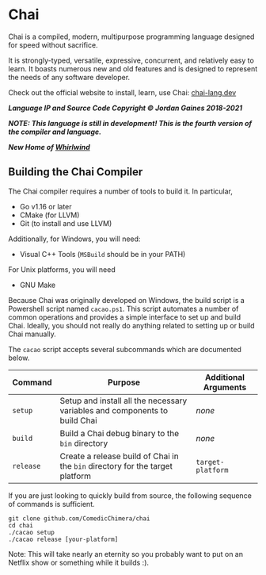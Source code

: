 # Chai

Chai is a compiled, modern, multipurpose programming language designed for speed
without sacrifice.

It is strongly-typed, versatile, expressive, concurrent, and relatively easy to
learn. It boasts numerous new and old features and is designed to represent the
needs of any software developer.

Check out the official website to install, learn, use Chai: [chai-lang.dev](TODO)

***Language IP and Source Code Copyright &copy; Jordan Gaines 2018-2021***

***NOTE: This language is still in development! This is the fourth version of the compiler and language.***

***New Home of [Whirlwind](https://github.com/ComedicChimera/whirlwind)***

## Building the Chai Compiler

The Chai compiler requires a number of tools to build it.  In particular,

- Go v1.16 or later
- CMake (for LLVM)
- Git (to install and use LLVM)

Additionally, for Windows, you will need:

- Visual C++ Tools (`MSBuild` should be in your PATH)

For Unix platforms, you will need

- GNU Make

Because Chai was originally developed on Windows, the build script is a
Powershell script named `cacao.ps1`.  This script automates a number of common
operations and provides a simple interface to set up and build Chai.  Ideally,
you should not really do anything related to setting up or build Chai manually.

The `cacao` script accepts several subcommands which are documented below.

| Command | Purpose | Additional Arguments |
| ------- | ------- | -------------------- |
| `setup` | Setup and install all the necessary variables and components to build Chai | *none* |
| `build` | Build a Chai debug binary to the `bin` directory | *none* |
| `release` | Create a release build of Chai in the `bin` directory for the target platform | `target-platform` |

If you are just looking to quickly build from source, the following sequence of
commands is sufficient.

    git clone github.com/ComedicChimera/chai
    cd chai
    ./cacao setup
    ./cacao release [your-platform]

Note: This will take nearly an eternity so you probably want to put on an
Netflix show or something while it builds :).







